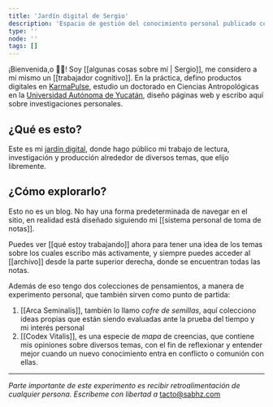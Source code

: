 ```yaml
---
title: 'Jardín digital de Sergio'
description: 'Espacio de gestión del conocimiento personal publicado como jardín digital o jardín mental'
type: ''
node: ''
tags: []
---
```


¡Bienvenida,o 👋🏽! Soy [[algunas cosas sobre mí | Sergio]], me considero a mí mismo un [[trabajador cognitivo]]. En la práctica, defino productos digitales en [KarmaPulse](https://karmapulse.com), estudio un doctorado en Ciencias Antropológicas en la [Universidad Autónoma de Yucatán](https://www.uady.mx/), diseño páginas web y escribo aquí sobre investigaciones personales.

## ¿Qué es esto?

Este es mi [jardín digital](https://www.technologyreview.es/s/12606/jardines-digitales-la-respuesta-espiritual-la-futilidad-de-las-redes-sociales), donde hago público mi trabajo de lectura, investigación y producción alrededor de diversos temas, que elijo libremente. 

## ¿Cómo explorarlo?

Esto no es un blog. No hay una forma predeterminada de navegar en el sitio, en realidad está diseñado siguiendo mi [[sistema personal de toma de notas]].

Puedes ver [[qué estoy trabajando]] ahora para tener una idea de los temas sobre los cuales escribo más activamente, y siempre puedes acceder al [[archivo]] desde la parte superior derecha, donde se encuentran todas las notas.

Además de eso tengo dos colecciones de pensamientos, a manera de experimento personal, que también sirven como punto de partida:

1. [[Arca Seminalis]], también lo llamo *cofre de semillas*, aquí colecciono ideas propias que están siendo evaluadas ante la prueba del tiempo y mi interés personal
2. [[Codex Vitalis]], es una especie de *mapa* de creencias, que contiene mis opiniones sobre diversos temas, con el fin de reflexionar y entender mejor cuando un nuevo conocimiento entra en conflicto o comunión con ellas.

---
*Parte importante de este experimento es recibir retroalimentación de cualquier persona. Escríbeme con libertad a* [tacto@sabhz.com](mailto:tacto@sabhz.com)